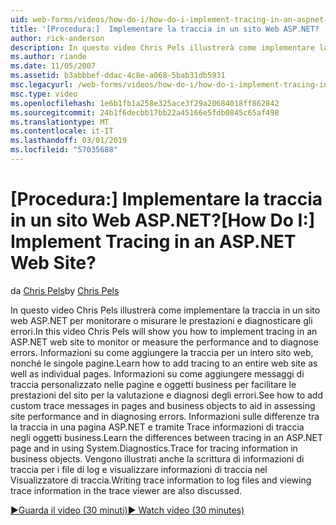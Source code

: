 ```yaml
---
uid: web-forms/videos/how-do-i/how-do-i-implement-tracing-in-an-aspnet-web-site
title: '[Procedura:]  Implementare la traccia in un sito Web ASP.NET? | Microsoft Docs'
author: rick-anderson
description: In questo video Chris Pels illustrerà come implementare la traccia in un sito web ASP.NET per monitorare o misurare le prestazioni e diagnosticare gli errori. Informazioni su come...
ms.author: riande
ms.date: 11/05/2007
ms.assetid: b3abbbef-ddac-4c8e-a068-5bab31db5931
msc.legacyurl: /web-forms/videos/how-do-i/how-do-i-implement-tracing-in-an-aspnet-web-site
msc.type: video
ms.openlocfilehash: 1e6b1fb1a258e325ace3f29a20684018ff862842
ms.sourcegitcommit: 24b1f6decbb17bb22a45166e5fdb0845c65af498
ms.translationtype: MT
ms.contentlocale: it-IT
ms.lasthandoff: 03/01/2019
ms.locfileid: "57035688"
---
```

<a name="how-do-i--implement-tracing-in-an-aspnet-web-site"></a><span data-ttu-id="696e9-105">[Procedura:]  Implementare la traccia in un sito Web ASP.NET?</span><span class="sxs-lookup"><span data-stu-id="696e9-105">[How Do I:]  Implement Tracing in an ASP.NET Web Site?</span></span>
====================
<span data-ttu-id="696e9-106">da [Chris Pels](https://twitter.com/chrispels)</span><span class="sxs-lookup"><span data-stu-id="696e9-106">by [Chris Pels](https://twitter.com/chrispels)</span></span>

<span data-ttu-id="696e9-107">In questo video Chris Pels illustrerà come implementare la traccia in un sito web ASP.NET per monitorare o misurare le prestazioni e diagnosticare gli errori.</span><span class="sxs-lookup"><span data-stu-id="696e9-107">In this video Chris Pels will show you how to implement tracing in an ASP.NET web site to monitor or measure the performance and to diagnose errors.</span></span> <span data-ttu-id="696e9-108">Informazioni su come aggiungere la traccia per un intero sito web, nonché le singole pagine.</span><span class="sxs-lookup"><span data-stu-id="696e9-108">Learn how to add tracing to an entire web site as well as individual pages.</span></span> <span data-ttu-id="696e9-109">Informazioni su come aggiungere messaggi di traccia personalizzato nelle pagine e oggetti business per facilitare le prestazioni del sito per la valutazione e diagnosi degli errori.</span><span class="sxs-lookup"><span data-stu-id="696e9-109">See how to add custom trace messages in pages and business objects to aid in assessing site performance and in diagnosing errors.</span></span> <span data-ttu-id="696e9-110">Informazioni sulle differenze tra la traccia in una pagina ASP.NET e tramite Trace informazioni di traccia negli oggetti business.</span><span class="sxs-lookup"><span data-stu-id="696e9-110">Learn the differences between tracing in an ASP.NET page and in using System.Diagnostics.Trace for tracing information in business objects.</span></span> <span data-ttu-id="696e9-111">Vengono illustrati anche la scrittura di informazioni di traccia per i file di log e visualizzare informazioni di traccia nel Visualizzatore di traccia.</span><span class="sxs-lookup"><span data-stu-id="696e9-111">Writing trace information to log files and viewing trace information in the trace viewer are also discussed.</span></span>

[<span data-ttu-id="696e9-112">&#9654;Guarda il video (30 minuti)</span><span class="sxs-lookup"><span data-stu-id="696e9-112">&#9654; Watch video (30 minutes)</span></span>](https://channel9.msdn.com/Blogs/ASP-NET-Site-Videos/how-do-i-implement-tracing-in-an-aspnet-web-site)
